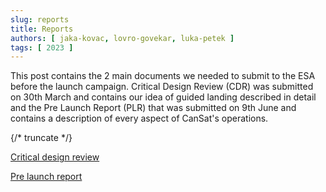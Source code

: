 ```yaml
---
slug: reports
title: Reports
authors: [ jaka-kovac, lovro-govekar, luka-petek ]
tags: [ 2023 ]
---
```


This post contains the 2 main documents we needed to submit to the ESA before the launch campaign. Critical Design Review (CDR) was submitted on 30th March and contains our idea of guided landing described in detail and the Pre Launch Report (PLR) that was submitted on 9th June and contains a description of every aspect of CanSat's operations. 

{/* truncate */}

[Critical design review](CDR2023.pdf)

[Pre launch report](PLR2023.pdf)